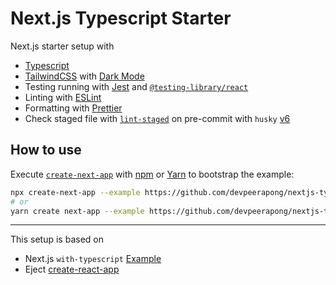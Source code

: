 # Next.js Typescript Starter

Next.js starter setup with

- [Typescript](https://www.typescriptlang.org)
- [TailwindCSS](https://tailwindcss.com) with [Dark Mode](https://github.com/donavon/use-dark-mode)
- Testing running with [Jest](https://jestjs.io) and [`@testing-library/react`](https://testing-library.com/docs/react-testing-library/intro/)
- Linting with [ESLint](https://eslint.org/)
- Formatting with [Prettier](https://prettier.io/)
- Check staged file with [`lint-staged`](https://github.com/okonet/lint-staged) on pre-commit with `husky` [v6](https://github.com/typicode/husky/tree/master)

## How to use

Execute [`create-next-app`](https://github.com/vercel/next.js/tree/canary/packages/create-next-app) with [npm](https://docs.npmjs.com/cli/init) or [Yarn](https://yarnpkg.com/lang/en/docs/cli/create/) to bootstrap the example:

```bash
npx create-next-app --example https://github.com/devpeerapong/nextjs-typescript-starter next-app
# or
yarn create next-app --example https://github.com/devpeerapong/nextjs-typescript-starter next-app
```

---

This setup is based on

- Next.js `with-typescript` [Example](https://github.com/vercel/next.js/tree/canary/examples/with-typescript)
- Eject [create-react-app](http://create-react-app.dev/)
